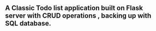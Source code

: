 ## A Classic Todo list application built on Flask server with CRUD operations , backing up with SQL database.
